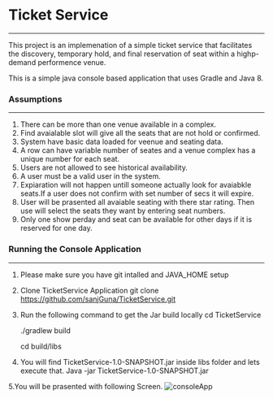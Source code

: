 # Ticket Service
---
This project is an implemenation of a simple ticket service that facilitates the discovery, temporary hold, and final reservation of seat within a highp-demand performence venue.

This is a simple java console based application that uses Gradle and Java 8.

### Assumptions
---
1. There can be more than one venue available in a complex.
2. Find avaialable slot will give all the seats that are not hold or confirmed.
3. System have basic data loaded for veenue and seating data. 
4. A row can have variable number of seates and a venue complex has a unique number for each seat.
5. Users are not allowed to see historical availability.
6. A user must be a valid user in the system.
7. Expiaration will not happen untill someone actually look for avaiabkle seats.If a user does not confirm with set number of secs it will expire.
8. User will be prasented all avaiable seating with there star rating. Then use will select the seats they want by entering seat numbers.
9. Only one show perday and seat can be available for other days if it is reserved for one day.

### Running the Console Application
---
1. Please make sure you have git intalled and JAVA_HOME setup
2. Clone TicketService Application
    git clone https://github.com/sanjGuna/TicketService.git

3. Run the following command to get the Jar build locally
   cd TicketService
   
   ./gradlew build
   
   cd build/libs
   
 4. You will find TicketService-1.0-SNAPSHOT.jar inside libs folder and lets execute that.
   Java -jar TicketService-1.0-SNAPSHOT.jar
   
 5.You will be prasented with following Screen.
 ![consoleApp](https://github.com/sanjGuna/TicketService/ConsoleApplication.png)
      
    
